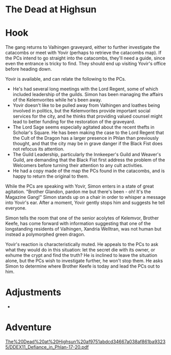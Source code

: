 # The Dead at Highsun

# Hook

The gang returns to Valhingen graveyard, either to further investigate the catacombs or meet with Yovir (perhaps to retrieve the catacombs map). If the PCs intend to go straight into the catacombs, they'll need a guide, since even the entrance is tricky to find. They should end up visiting Yovir's office before heading down.

Yovir is available, and can relate the following to the PCs.

- He's had several long meetings with the Lord Regent, some of which included leadership of the guilds. Simon has been managing the affairs of the Kelemvorites while he's been away.
- Yovir doesn't like to be pulled away from Valhingen and loathes being involved in politics, but the Kelemvorites provide important social services for the city, and he thinks that providing valued counsel might lead to better funding for the restoration of the graveyard.
- The Lord Sage seems especially agitated about the recent thefts in Scholar's Square. He has been making the case to the Lord Regent that the Cult of the Dragon has a larger presence in Phlan than previously thought, and that the city may be in grave danger if the Black Fist does not refocus its attention.
- The Guild Leadership, particularly the Innkeeper's Guild and Weaver's Guild, are demanding that the Black Fist first address the problem of the Welcomers before turning their attention to any cult activities.
- He had a copy made of the map the PCs found in the catacombs, and is happy to return the original to them.

While the PCs are speaking with Yovir, Simon enters in a state of great agitation. "Brother Glandon, pardon me but there's been - oh! It's the Magazine Gang!" Simon stands up on a chair in order to whisper a message into Yovir's ear. After a moment, Yovir gently stops him and suggests he tell everyone.

Simon tells the room that one of the senior acolytes of Kelemvor, Brother Keefe, has come forward with information suggesting that one of the longstanding residents of Valhingen, Xandria Welltran, was not human but instead a polymorphed green dragon.

Yovir's reaction is characteristically muted. He appeals to the PCs to ask what they would do in this situation: let the secret die with its owner, or exhume the crypt and find the truth? He is inclined to leave the situation alone, but the PCs wish to investigate further, he won't stop them. He asks Simon to determine where Brother Keefe is today and lead the PCs out to him.

# Adjustments

- 

# Adventure

[The%20Dead%20at%20Highsun%20af9751abdcd34667a038af861ba93235/DDEX11_Defiance_in_Phlan-17-20.pdf](DDEX11_Defiance_in_Phlan-17-20.pdf)